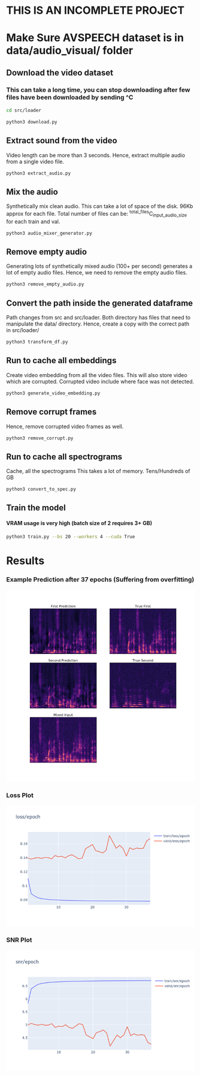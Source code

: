 # THIS IS AN INCOMPLETE PROJECT

# Make Sure AVSPEECH dataset is in data/audio\_visual/ folder

## Download the video dataset
### This can take a long time, you can stop downloading after few files have been downloaded by sending ^C

```bash
cd src/loader
```

```bash
python3 download.py
```

## Extract sound from the video

Video length can be more than 3 seconds. Hence, extract multiple audio from a single video file.
```bash
python3 extract_audio.py
```

## Mix the audio

Synthetically mix clean audio. This can take a lot of space of the disk. 96Kb approx for each file.
Total number of files can be: <sup>total_files</sup>C<sub>input_audio_size </sub> for each train and val.
```bash
python3 audio_mixer_generator.py
```

## Remove empty audio

Generating lots of synthetically mixed audio (100+ per second) generates a lot of empty audio files.
Hence, we need to remove the empty audio files.
```bash
python3 remove_empty_audio.py
```

## Convert the path inside the generated dataframe

Path changes from src and src/loader. Both directory has files that need to manipulate
the data/ directory. Hence, create a copy with the correct path in src/loader/
```bash
python3 transform_df.py
```

## Run to cache all embeddings

Create video embedding from all the video files. This will also store video which 
are corrupted. Corrupted video include where face was not detected.
```bash
python3 generate_video_embedding.py
```

## Remove corrupt frames

Hence, remove corrupted video frames as well.
```bash
python3 remove_corrupt.py
```

## Run to cache all spectrograms

Cache, all the spectrograms
This takes a lot of memory. Tens/Hundreds of GB
```bash
python3 convert_to_spec.py
```

## Train the model
#### VRAM usage is very high (batch size of 2 requires 3+ GB)
```bash
python3 train.py --bs 20 --workers 4 --cuda True
```

# Results

### Example Prediction after 37 epochs (Suffering from overfitting)
![validation spectrogram](data/images/validation_example.png "Validation Spectrogram")

### Loss Plot
![loss plot](data/images/loss_plot.png "Loss Plot")

### SNR Plot
![snr plot](data/images/snr_plot.png "SNR Plot")
